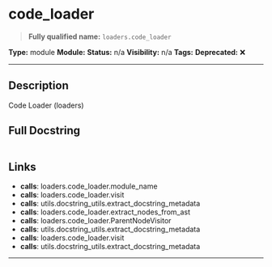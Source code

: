 # code_loader
> **Fully qualified name:** `loaders.code_loader`

**Type:** module
**Module:** 
**Status:** n/a
**Visibility:** n/a
**Tags:** 
**Deprecated:** ❌

---

## Description
Code Loader (loaders)

## Full Docstring
```

```

## Links
- **calls**: loaders.code_loader.module_name
- **calls**: loaders.code_loader.visit
- **calls**: utils.docstring_utils.extract_docstring_metadata
- **calls**: loaders.code_loader.extract_nodes_from_ast
- **calls**: loaders.code_loader.ParentNodeVisitor
- **calls**: utils.docstring_utils.extract_docstring_metadata
- **calls**: loaders.code_loader.visit
- **calls**: utils.docstring_utils.extract_docstring_metadata


---
